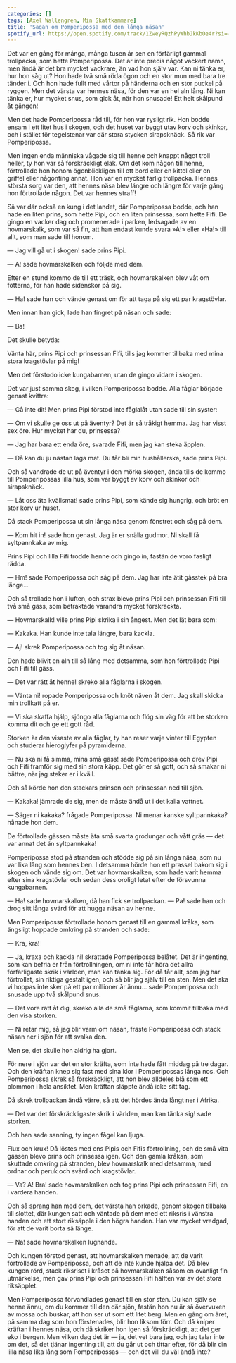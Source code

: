 ```yaml
---
categories: []
tags: [Axel Wallengren, Min Skattkammare]
title: 'Sagan om Pomperipossa med den långa näsan'
spotify_url: https://open.spotify.com/track/1ZweyRQzhPyWhbJkKbOe4r?si=-f5LuxY-Q662ocn-6DaZFA
---
```


Det var en gång för många, många tusen år sen en förfärligt gammal trollpacka, som hette Pomperipossa. Det är inte precis något vackert namn, men ändå är det bra mycket vackrare, än vad hon själv var. Kan ni tänka er, hur hon såg ut? Hon hade två små röda ögon och en stor mun med bara tre tänder i. Och hon hade fullt med vårtor på händerna och en stor puckel på ryggen. Men det värsta var hennes näsa, för den var en hel aln lång. Ni kan tänka er, hur mycket snus, som gick åt, när hon snusade! Ett helt skålpund åt gången!

Men det hade Pomperipossa råd till, för hon var rysligt rik. Hon bodde ensam i ett litet hus i skogen, och det huset var byggt utav korv och skinkor, och i stället för tegelstenar var där stora stycken sirapsknäck. Så rik var Pomperipossa.

Men ingen enda människa vågade sig till henne och knappt något troll heller, ty hon var så förskräckligt elak. Om det kom någon till henne, förtrollade hon honom ögonblickligen till ett bord eller en kittel eller en griffel eller någonting annat. Hon var en mycket farlig trollpacka. Hennes största sorg var den, att hennes näsa blev längre och längre för varje gång hon förtrollade någon. Det var hennes straff!

Så var där också en kung i det landet, där Pomperipossa bodde, och han hade en liten prins, som hette Pipi, och en liten prinsessa, som hette Fifi. De gingo en vacker dag och promenerade i parken, ledsagade av en hovmarskalk, som var så fin, att han endast kunde svara »A!» eller »Ha!» till allt, som man sade till honom.

— Jag vill gå ut i skogen! sade prins Pipi.

— A! sade hovmarskalken och följde med dem.

Efter en stund kommo de till ett träsk, och hovmarskalken blev våt om fötterna, för han hade sidenskor på sig.

— Ha! sade han och vände genast om för att taga på sig ett par kragstövlar.

Men innan han gick, lade han fingret på näsan och sade:

— Ba!

Det skulle betyda:

Vänta här, prins Pipi och prinsessan Fifi, tills jag kommer tillbaka med mina stora kragstövlar på mig!

Men det förstodo icke kungabarnen, utan de gingo vidare i skogen.

Det var just samma skog, i vilken Pomperipossa bodde. Alla fåglar började genast kvittra:

— Gå inte dit! Men prins Pipi förstod inte fåglalåt utan sade till sin syster:

— Om vi skulle ge oss ut på äventyr? Det är så tråkigt hemma. Jag har visst sex öre. Hur mycket har du, prinsessa?

— Jag har bara ett enda öre, svarade Fifi, men jag kan steka äpplen.

— Då kan du ju nästan laga mat. Du får bli min hushållerska, sade prins Pipi.

Och så vandrade de ut på äventyr i den mörka skogen, ända tills de kommo till Pomperipossas lilla hus, som var byggt av korv och skinkor och sirapsknäck.

— Låt oss äta kvällsmat! sade prins Pipi, som kände sig hungrig, och bröt en stor korv ur huset.

Då stack Pomperipossa ut sin långa näsa genom fönstret och såg på dem.

— Kom hit in! sade hon genast. Jag är er snälla gudmor. Ni skall få syltpannkaka av mig.

Prins Pipi och lilla Fifi trodde henne och gingo in, fastän de voro fasligt rädda.

— Hm! sade Pomperipossa och såg på dem. Jag har inte ätit gåsstek på bra länge...

Och så trollade hon i luften, och strax blevo prins Pipi och prinsessan Fifi till två små gäss, som betraktade varandra mycket förskräckta.

— Hovmarskalk! ville prins Pipi skrika i sin ångest. Men det lät bara som:

— Kakaka. Han kunde inte tala längre, bara kackla.

— Aj! skrek Pomperipossa och tog sig åt näsan.

Den hade blivit en aln till så lång med detsamma, som hon förtrollade Pipi och Fifi till gäss.

— Det var rätt åt henne! skreko alla fåglarna i skogen.

— Vänta ni! ropade Pomperipossa och knöt näven åt dem. Jag skall skicka min trollkatt på er.

— Vi ska skaffa hjälp, sjöngo alla fåglarna och flög sin väg för att be storken komma dit och ge ett gott råd.

Storken är den visaste av alla fåglar, ty han reser varje vinter till Egypten och studerar hieroglyfer på pyramiderna.

— Nu ska ni få simma, mina små gäss! sade Pomperipossa och drev Pipi och Fifi framför sig med sin stora käpp. Det gör er så gott, och så smakar ni bättre, när jag steker er i kväll.

Och så körde hon den stackars prinsen och prinsessan ned till sjön.

— Kakaka! jämrade de sig, men de måste ändå ut i det kalla vattnet.

— Säger ni kakaka? frågade Pomperipossa. Ni menar kanske syltpannkaka? hånade hon dem.

De förtrollade gässen måste äta små svarta grodungar och vått gräs — det var annat det än syltpannkaka!

Pomperipossa stod på stranden och stödde sig på sin långa näsa, som nu var lika lång som hennes ben. I detsamma hörde hon ett prassel bakom sig i skogen och vände sig om. Det var hovmarskalken, som hade varit hemma efter sina kragstövlar och sedan dess oroligt letat efter de försvunna kungabarnen.

— Ha! sade hovmarskalken, då han fick se trollpackan. — Pa! sade han och drog sitt långa svärd för att hugga näsan av henne.

Men Pomperipossa förtrollade honom genast till en gammal kråka, som ängsligt hoppade omkring på stranden och sade:

— Kra, kra!

— Ja, kraxa och kackla ni! skrattade Pomperipossa belåtet. Det är ingenting, som kan befria er från förtrollningen, om ni inte får höra det allra förfärligaste skrik i världen, man kan tänka sig. För då får allt, som jag har förtrollat, sin riktiga gestalt igen, och så blir jag själv till en sten. Men det ska vi hoppas inte sker på ett par millioner år ännu... sade Pomperipossa och snusade upp två skålpund snus.

— Det vore rätt åt dig, skreko alla de små fåglarna, som kommit tillbaka med den visa storken.

— Ni retar mig, så jag blir varm om näsan, fräste Pomperipossa och stack näsan ner i sjön för att svalka den.

Men se, det skulle hon aldrig ha gjort.

För nere i sjön var det en stor kräfta, som inte hade fått middag på tre dagar. Och den kräftan knep sig fast med sina klor i Pomperipossas långa nos. Och Pomperipossa skrek så förskräckligt, att hon blev alldeles blå som ett plommon i hela ansiktet. Men kräftan släppte ändå icke sitt tag.

Då skrek trollpackan ändå värre, så att det hördes ända långt ner i Afrika.

— Det var det förskräckligaste skrik i världen, man kan tänka sig! sade storken.

Och han sade sanning, ty ingen fågel kan ljuga.

Flux och krux! Då löstes med ens Pipis och Fifis förtrollning, och de små vita gässen blevo prins och prinsessa igen. Och den gamla kråkan, som skuttade omkring på stranden, blev hovmarskalk med detsamma, med ordnar och peruk och svärd och kragstövlar.

— Va? A! Bra! sade hovmarskalken och tog prins Pipi och prinsessan Fifi, en i vardera handen.

Och så sprang han med dem, det värsta han orkade, genom skogen tillbaka till slottet, där kungen satt och väntade på dem med ett riksris i vänstra handen och ett stort riksäpple i den högra handen. Han var mycket vredgad, för att de varit borta så länge.

— Na! sade hovmarskalken lugnande.

Och kungen förstod genast, att hovmarskalken menade, att de varit förtrollade av Pomperipossa, och att de inte kunde hjälpa det. Då blev kungen rörd, stack riksriset i kråset på hovmarskalken såsom en ovanligt fin utmärkelse, men gav prins Pipi och prinsessan Fifi hälften var av det stora riksäpplet.

Men Pomperipossa förvandlades genast till en stor sten. Du kan själv se henne ännu, om du kommer till den där sjön, fastän hon nu är så övervuxen av mossa och buskar, att hon ser ut som ett litet berg. Men en gång om året, på samma dag som hon förstenades, blir hon liksom förr. Och då kniper kräftan i hennes näsa, och då skriker hon igen så förskräckligt, att det ger eko i bergen. Men vilken dag det är — ja, det vet bara jag, och jag talar inte om det, så det tjänar ingenting till, att du går ut och tittar efter, för då blir din lilla näsa lika lång som Pomperipossas — och det vill du väl ändå inte?

